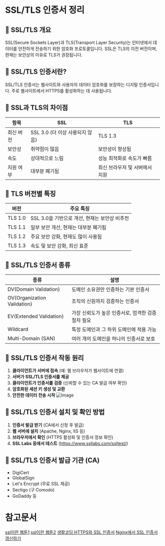 # SSL/TLS 인증서 정리

## 🔹 SSL/TLS 개요
SSL(Secure Sockets Layer)과 TLS(Transport Layer Security)는 인터넷에서 데이터를 안전하게 전송하기 위한 암호화 프로토콜입니다. SSL은 TLS의 이전 버전이며, 현재는 보안상의 이유로 TLS가 권장됩니다.

## 🔹 SSL/TLS 인증서란?
SSL/TLS 인증서는 웹사이트와 사용자의 데이터 암호화를 보장하는 디지털 인증서입니다. 주로 웹사이트에서 HTTPS를 활성화하는 데 사용됩니다.


## 🔹 SSL과 TLS의 차이점
| 항목 | SSL | TLS |
|------|-----|-----|
| 최신 버전 | SSL 3.0 (더 이상 사용되지 않음) | TLS 1.3 |
| 보안성 | 취약점이 많음 | 보안성이 향상됨 |
| 속도 | 상대적으로 느림 | 성능 최적화로 속도가 빠름 |
| 지원 여부 | 대부분 폐기됨 | 최신 브라우저 및 서버에서 지원 |

## 🔹 TLS 버전별 특징
| 버전 | 주요 특징 |
|------|----------|
| TLS 1.0 | SSL 3.0을 기반으로 개선, 현재는 보안상 비추천 |
| TLS 1.1 | 일부 보안 개선, 현재는 대부분 폐기됨 |
| TLS 1.2 | 주요 보안 강화, 현재도 많이 사용됨 |
| TLS 1.3 | 속도 및 보안 강화, 최신 표준 |


## 🔹 SSL/TLS 인증서 종류
| 종류 | 설명 |
|------|------|
| DV(Domain Validation) | 도메인 소유권만 인증하는 기본 인증서 |
| OV(Organization Validation) | 조직의 신원까지 검증하는 인증서 |
| EV(Extended Validation) | 가장 신뢰도가 높은 인증서로, 엄격한 검증 절차 필요 |
| Wildcard | 특정 도메인과 그 하위 도메인에 적용 가능 |
| Multi-Domain (SAN) | 여러 개의 도메인을 하나의 인증서로 보호 |

## 🔹 SSL/TLS 인증서 작동 원리
1. **클라이언트가 서버에 접속** (예: 웹 브라우저가 웹사이트에 연결)
2. **서버가 SSL/TLS 인증서를 제공**
3. **클라이언트가 인증서를 검증** (신뢰할 수 있는 CA 발급 여부 확인)
4. **암호화된 세션 키 생성 및 교환**
5. **안전한 데이터 전송 시작**
![Image](https://github.com/user-attachments/assets/f9a8d30a-d3b3-47ca-beb0-60b88686dfa8)
## 🔹 SSL/TLS 인증서 설치 및 확인 방법
1. **인증서 발급 받기** (CA에서 신청 후 발급)
2. **웹 서버에 설치** (Apache, Nginx, IIS 등)
3. **브라우저에서 확인** (HTTPS 활성화 및 인증서 정보 확인)
4. **SSL Labs 등에서 테스트** (https://www.ssllabs.com/ssltest/)

## 🔹 SSL/TLS 인증서 발급 기관 (CA)
- DigiCert
- GlobalSign
- Let's Encrypt (무료 SSL 제공)
- Sectigo (구 Comodo)
- GoDaddy 등



# 참고문서
[ssl이란 웹툰1](https://minix.tistory.com/395)
[ssl이란 웹툰2](https://blog.naver.com/weekamp/221494419179)
[생활코딩 HTTPS와 SSL 인증서](https://opentutorials.org/course/228/4894)
[Nginx에서 SSL 인증서 갱신하기](https://coor.tistory.com/47)
